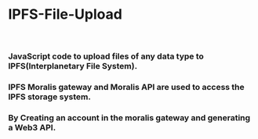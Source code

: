 # IPFS-File-Upload
</br>

### JavaScript code to upload files of any data type to IPFS(Interplanetary File System). 
### IPFS Moralis gateway and Moralis API are used to access the IPFS storage system.
### By Creating an account in the moralis gateway and generating a Web3 API.
